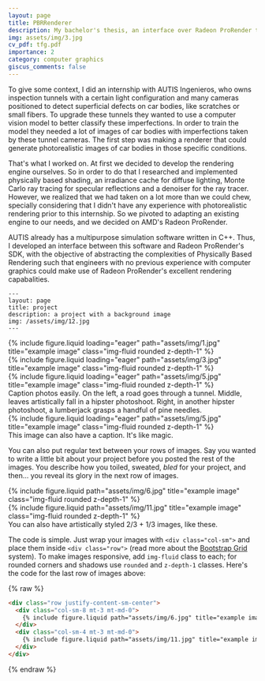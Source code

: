 ```yaml
---
layout: page
title: PBRRenderer
description: My bachelor's thesis, an interface over Radeon ProRender to adapt it to the specific rendering needs of the client.
img: assets/img/3.jpg
cv_pdf: tfg.pdf
importance: 2
category: computer graphics
giscus_comments: false
---
```

To give some context, I did an internship with AUTIS Ingenieros, who owns inspection tunnels with a certain light configuration and many cameras positioned to detect superficial defects on car bodies, like scratches or small fibers. To upgrade these tunnels they wanted to use a computer vision model to better classify these imperfections. In order to train the model they needed a lot of images of car bodies with imperfections taken by these tunnel cameras. The first step was making a renderer that could generate photorealistic images of car bodies in those specific conditions. 

That's what I worked on. At first we decided to develop the rendering engine ourselves. So in order to do that I researched and implemented physically based shading, an irradiance cache for diffuse lighting, Monte Carlo ray tracing for specular reflections and a denoiser for the ray tracer. However, we realized that we had taken on a lot more than we could chew, specially considering that I didn't have any experience with photorealistic rendering prior to this internship. So we pivoted to adapting an existing engine to our needs, and we decided on AMD's Radeon ProRender. 

AUTIS already has a multipurpose simulation software written in C++. Thus, I developed an interface between this software and Radeon ProRender's SDK, with the objective of abstracting the complexities of Physically Based Rendering such that engineers with no previous experience with computer graphics could make use of Radeon ProRender's excellent rendering capabalities.



    ---
    layout: page
    title: project
    description: a project with a background image
    img: /assets/img/12.jpg
    ---

<div class="row">
    <div class="col-sm mt-3 mt-md-0">
        {% include figure.liquid loading="eager" path="assets/img/1.jpg" title="example image" class="img-fluid rounded z-depth-1" %}
    </div>
    <div class="col-sm mt-3 mt-md-0">
        {% include figure.liquid loading="eager" path="assets/img/3.jpg" title="example image" class="img-fluid rounded z-depth-1" %}
    </div>
    <div class="col-sm mt-3 mt-md-0">
        {% include figure.liquid loading="eager" path="assets/img/5.jpg" title="example image" class="img-fluid rounded z-depth-1" %}
    </div>
</div>
<div class="caption">
    Caption photos easily. On the left, a road goes through a tunnel. Middle, leaves artistically fall in a hipster photoshoot. Right, in another hipster photoshoot, a lumberjack grasps a handful of pine needles.
</div>
<div class="row">
    <div class="col-sm mt-3 mt-md-0">
        {% include figure.liquid loading="eager" path="assets/img/5.jpg" title="example image" class="img-fluid rounded z-depth-1" %}
    </div>
</div>
<div class="caption">
    This image can also have a caption. It's like magic.
</div>

You can also put regular text between your rows of images.
Say you wanted to write a little bit about your project before you posted the rest of the images.
You describe how you toiled, sweated, _bled_ for your project, and then... you reveal its glory in the next row of images.

<div class="row justify-content-sm-center">
    <div class="col-sm-8 mt-3 mt-md-0">
        {% include figure.liquid path="assets/img/6.jpg" title="example image" class="img-fluid rounded z-depth-1" %}
    </div>
    <div class="col-sm-4 mt-3 mt-md-0">
        {% include figure.liquid path="assets/img/11.jpg" title="example image" class="img-fluid rounded z-depth-1" %}
    </div>
</div>
<div class="caption">
    You can also have artistically styled 2/3 + 1/3 images, like these.
</div>

The code is simple.
Just wrap your images with `<div class="col-sm">` and place them inside `<div class="row">` (read more about the <a href="https://getbootstrap.com/docs/4.4/layout/grid/">Bootstrap Grid</a> system).
To make images responsive, add `img-fluid` class to each; for rounded corners and shadows use `rounded` and `z-depth-1` classes.
Here's the code for the last row of images above:

{% raw %}

```html
<div class="row justify-content-sm-center">
  <div class="col-sm-8 mt-3 mt-md-0">
    {% include figure.liquid path="assets/img/6.jpg" title="example image" class="img-fluid rounded z-depth-1" %}
  </div>
  <div class="col-sm-4 mt-3 mt-md-0">
    {% include figure.liquid path="assets/img/11.jpg" title="example image" class="img-fluid rounded z-depth-1" %}
  </div>
</div>
```

{% endraw %}
